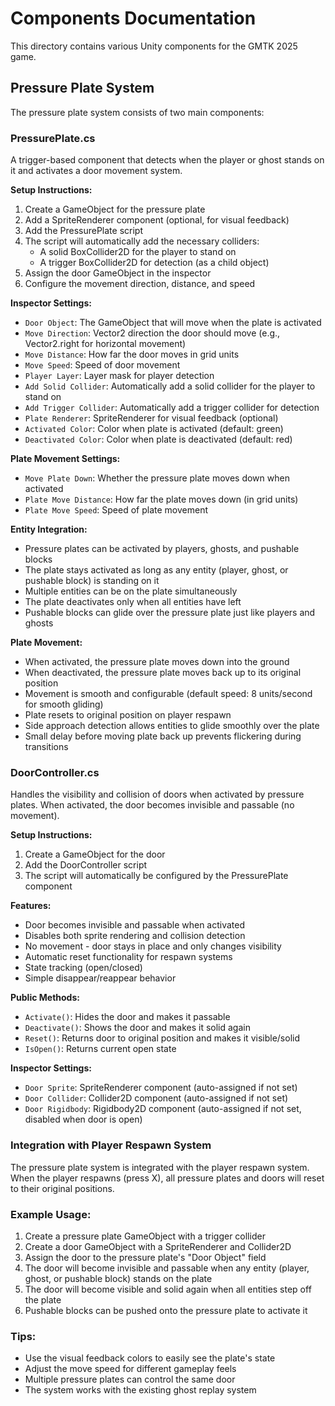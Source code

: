 # Components Documentation

This directory contains various Unity components for the GMTK 2025 game.

## Pressure Plate System

The pressure plate system consists of two main components:

### PressurePlate.cs
A trigger-based component that detects when the player or ghost stands on it and activates a door movement system.

**Setup Instructions:**
1. Create a GameObject for the pressure plate
2. Add a SpriteRenderer component (optional, for visual feedback)
3. Add the PressurePlate script
4. The script will automatically add the necessary colliders:
   - A solid BoxCollider2D for the player to stand on
   - A trigger BoxCollider2D for detection (as a child object)
5. Assign the door GameObject in the inspector
6. Configure the movement direction, distance, and speed

**Inspector Settings:**
- `Door Object`: The GameObject that will move when the plate is activated
- `Move Direction`: Vector2 direction the door should move (e.g., Vector2.right for horizontal movement)
- `Move Distance`: How far the door moves in grid units
- `Move Speed`: Speed of door movement
- `Player Layer`: Layer mask for player detection
- `Add Solid Collider`: Automatically add a solid collider for the player to stand on
- `Add Trigger Collider`: Automatically add a trigger collider for detection
- `Plate Renderer`: SpriteRenderer for visual feedback (optional)
- `Activated Color`: Color when plate is activated (default: green)
- `Deactivated Color`: Color when plate is deactivated (default: red)

**Plate Movement Settings:**
- `Move Plate Down`: Whether the pressure plate moves down when activated
- `Plate Move Distance`: How far the plate moves down (in grid units)
- `Plate Move Speed`: Speed of plate movement

**Entity Integration:**
- Pressure plates can be activated by players, ghosts, and pushable blocks
- The plate stays activated as long as any entity (player, ghost, or pushable block) is standing on it
- Multiple entities can be on the plate simultaneously
- The plate deactivates only when all entities have left
- Pushable blocks can glide over the pressure plate just like players and ghosts

**Plate Movement:**
- When activated, the pressure plate moves down into the ground
- When deactivated, the pressure plate moves back up to its original position
- Movement is smooth and configurable (default speed: 8 units/second for smooth gliding)
- Plate resets to original position on player respawn
- Side approach detection allows entities to glide smoothly over the plate
- Small delay before moving plate back up prevents flickering during transitions

### DoorController.cs
Handles the visibility and collision of doors when activated by pressure plates. When activated, the door becomes invisible and passable (no movement).

**Setup Instructions:**
1. Create a GameObject for the door
2. Add the DoorController script
3. The script will automatically be configured by the PressurePlate component

**Features:**
- Door becomes invisible and passable when activated
- Disables both sprite rendering and collision detection
- No movement - door stays in place and only changes visibility
- Automatic reset functionality for respawn systems
- State tracking (open/closed)
- Simple disappear/reappear behavior

**Public Methods:**
- `Activate()`: Hides the door and makes it passable
- `Deactivate()`: Shows the door and makes it solid again
- `Reset()`: Returns door to original position and makes it visible/solid
- `IsOpen()`: Returns current open state

**Inspector Settings:**
- `Door Sprite`: SpriteRenderer component (auto-assigned if not set)
- `Door Collider`: Collider2D component (auto-assigned if not set)
- `Door Rigidbody`: Rigidbody2D component (auto-assigned if not set, disabled when door is open)

### Integration with Player Respawn System
The pressure plate system is integrated with the player respawn system. When the player respawns (press X), all pressure plates and doors will reset to their original positions.

### Example Usage:
1. Create a pressure plate GameObject with a trigger collider
2. Create a door GameObject with a SpriteRenderer and Collider2D
3. Assign the door to the pressure plate's "Door Object" field
4. The door will become invisible and passable when any entity (player, ghost, or pushable block) stands on the plate
5. The door will become visible and solid again when all entities step off the plate
6. Pushable blocks can be pushed onto the pressure plate to activate it

### Tips:
- Use the visual feedback colors to easily see the plate's state
- Adjust the move speed for different gameplay feels
- Multiple pressure plates can control the same door
- The system works with the existing ghost replay system 